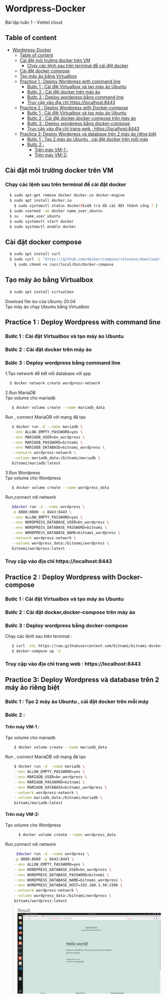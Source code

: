 # Wordpress-Docker
Bài tập tuần 1 - Viettel cloud 

## Table of content 
- [Wordpress-Docker](#wordpress-docker)
  - [Table of content](#table-of-content)
  - [Cài đặt môi trường docker trên VM](#cài-đặt-môi-trường-docker-trên-vm)
    - [Chạy các lệnh sau trên terminal để cài đặt docker](#chạy-các-lệnh-sau-trên-terminal-để-cài-đặt-docker)
  - [Cài đặt docker compose](#cài-đặt-docker-compose)
  - [Tạo máy ảo bằng Virtualbox](#tạo-máy-ảo-bằng-virtualbox)
  - [Practice 1 : Deploy Wordpress with command line](#practice-1--deploy-wordpress-with-command-line)
    - [Bước 1 : Cài đặt Virtualbox và tạo máy ảo Ubuntu](#bước-1--cài-đặt-virtualbox-và-tạo-máy-ảo-ubuntu)
    - [Bước 2 : Cài đặt docker trên máy ảo](#bước-2--cài-đặt-docker-trên-máy-ảo)
    - [Bước 3 : Deploy wordpress bằng command line](#bước-3--deploy-wordpress-bằng-command-line)
    - [Truy cập vào địa chỉ  https://localhost:8443](#truy-cập-vào-địa-chỉ--httpslocalhost8443)
  - [Practice 2 : Deploy Wordpress with Docker-compose](#practice-2--deploy-wordpress-with-docker-compose)
    - [Bước 1 : Cài đặt Virtualbox và tạo máy ảo Ubuntu](#bước-1--cài-đặt-virtualbox-và-tạo-máy-ảo-ubuntu-1)
    - [Bước 2 : Cài đặt docker,docker-compose trên máy ảo](#bước-2--cài-đặt-dockerdocker-compose-trên-máy-ảo)
    - [Bước 3 : Deploy wordpress bằng docker-compose](#bước-3--deploy-wordpress-bằng-docker-compose)
    - [Truy cập vào địa chỉ trang web :  https://localhost:8443](#truy-cập-vào-địa-chỉ-trang-web---httpslocalhost8443)
  - [Practice 3: Deploy Wordpress và database trên 2 máy ảo riêng biệt](#practice-3-deploy-wordpress-và-database-trên-2-máy-ảo-riêng-biệt)
    - [Bước 1 : Tạo 2 máy ảo Ubuntu , cài đặt docker trên mỗi máy](#bước-1--tạo-2-máy-ảo-ubuntu--cài-đặt-docker-trên-mỗi-máy)
    - [Bước 2 :](#bước-2-)
      - [Trên máy VM-1 :](#trên-máy-vm-1-)
      - [Trên máy VM-2:](#trên-máy-vm-2)

## Cài đặt môi trường docker trên VM
### Chạy các lệnh sau trên terminal để cài đặt docker
```sh
  $ sudo apt-get remove docker docker.io docker-engine
  $	sudo apt install docker.io
	$ sudo systemctl status docker(kiểm tra đã cài đặt thành công ? )
  $ sudo usermod -aG docker name_user_ubuntu
  $	su - name_user_ubuntu 
  $	sudo systemctl start docker 
  $	sudo systemctl enable docker 
```
## Cài đặt docker compose
```sh
  $ sudo apt install curl 
  $ sudo curl -L "https://github.com/docker/compose/releases/download/1.29.1/docker-compose-$(uname -s)-$(uname -m)" -o /usr/local/bin/docker-compose
	$ sudo chmod +x /usr/local/bin/docker-compose 
```
## Tạo máy ảo bằng Virtualbox 
```sh
  $ sudo apt install virtualbox 
```
Dowload file iso của Ubuntu 20.04  <br />
Tạo máy ảo chạy Ubuntu bằng Virtualbox
## Practice 1 : Deploy Wordpress with command line 
### Bước 1 : Cài đặt Virtualbox và tạo máy ảo Ubuntu
### Bước 2 : Cài đặt docker trên máy ảo 
### Bước 3 : Deploy wordpress bằng command line
1.Tạo network để kết nối database với app <br />
```sh
  $ docker network create wordpress-network
```
2.Run MariaDB  <br />
Tạo volume cho mariadb <br />
```sh
   $ docker volume create --name mariadb_data
```
Run , connect MariaDB với mạng đã tạo 
```sh
   $ docker run -d --name mariadb \
   --env ALLOW_EMPTY_PASSWORD=yes \
   --env MARIADB_USER=bn_wordpress \
   --env MARIADB_PASSWORD=bitnami \
   --env MARIADB_DATABASE=bitnami_wordpress \
   --network wordpress-network \
   --volume mariadb_data:/bitnami/mariadb \
   bitnami/mariadb:latest
``` 
3.Run Wordpress <br />
Tạo volume cho Wordpress 
```sh
   $ docker volume create --name wordpress_data
``` 
Run,connect với network
```sh
   $docker run -d --name wordpress \
   -p 8080:8080 -p 8443:8443 \
   --env ALLOW_EMPTY_PASSWORD=yes \
   --env WORDPRESS_DATABASE_USER=bn_wordpress \
   --env WORDPRESS_DATABASE_PASSWORD=bitnami \
   --env WORDPRESS_DATABASE_NAME=bitnami_wordpress \
   --network wordpress-network \
   --volume wordpress_data:/bitnami/wordpress \
   bitnami/wordpress:latest
```
### Truy cập vào địa chỉ  https://localhost:8443 
## Practice 2 : Deploy Wordpress with Docker-compose
### Bước 1 : Cài đặt Virtualbox và tạo máy ảo Ubuntu
### Bước 2 : Cài đặt docker,docker-compose trên máy ảo 
### Bước 3 : Deploy wordpress bằng docker-compose
Chạy các lệnh sau trên terminal :
```sh 
   $ curl -sSL https://raw.githubusercontent.com/bitnami/bitnami-docker-wordpress/master/docker-compose.yml > docker-compose.yml
   $ docker-compose up -d
```
### Truy cập vào địa chỉ trang web :  https://localhost:8443 
## Practice 3: Deploy Wordpress và database trên 2 máy ảo riêng biệt 
### Bước 1 : Tạo 2 máy ảo Ubuntu , cài đặt docker trên mỗi máy 
### Bước 2 : 
#### Trên máy VM-1 : 
  
Tạo volume cho mariadb
```sh
    $ docker volume create --name mariadb_data
```
Run , connect MariaDB với mạng đã tạo
```sh
    $ docker run -d --name mariadb \
    --env ALLOW_EMPTY_PASSWORD=yes \
    --env MARIADB_USER=bn_wordpress \
    --env MARIADB_PASSWORD=bitnami \
    --env MARIADB_DATABASE=bitnami_wordpress \
    --network wordpress-network \
    --volume mariadb_data:/bitnami/mariadb \
    bitnami/mariadb:latest
```
#### Trên máy VM-2:
Tạo volume cho Wordpress
```sh
      $ docker volume create --name wordpress_data
``` 
Run,connect với network 
```sh
     $docker run -d --name wordpress \
    -p 8080:8080 -p 8443:8443 \
    --env ALLOW_EMPTY_PASSWORD=yes \
    --env WORDPRESS_DATABASE_USER=bn_wordpress \
    --env WORDPRESS_DATABASE_PASSWORD=bitnami \
    --env WORDPRESS_DATABASE_NAME=bitnami_wordpress \
    --env WORDPRESS_DATABASE_HOST=192.168.1.50:3306 \
    --network wordpress-network \
    --volume wordpress_data:/bitnami/wordpress \
    bitnami/wordpress:latest
```
> Result <br/>
![alt text](https://github.com/qc-kgm/Viettel-Cloud/blob/main/images/ketqua3.png "")
